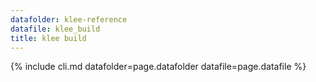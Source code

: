 ```yaml
---
datafolder: klee-reference
datafile: klee_build
title: klee build
---
```

{% include cli.md datafolder=page.datafolder datafile=page.datafile %}

